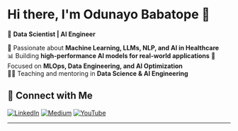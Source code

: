# Hi there, I'm Odunayo Babatope 👋

🚀 **Data Scientist | AI Engineer**  

🔬 Passionate about **Machine Learning, LLMs, NLP, and AI in Healthcare**  
📊 Building **high-performance AI models for real-world applications** 
🎯 Focused on **MLOps, Data Engineering, and AI Optimization**  
👨‍🏫 Teaching and mentoring in **Data Science & AI Engineering**

## 🔗 Connect with Me
[![LinkedIn](https://img.shields.io/badge/LinkedIn-%230077B5.svg?style=for-the-badge&logo=linkedin&logoColor=white)](https://www.linkedin.com/in/odunayo-mercy-babatope-a71762154/)
[![Medium](https://img.shields.io/badge/Medium-%23000000.svg?style=for-the-badge&logo=medium&logoColor=white)](https://medium.com/@codetops)
[![YouTube](https://img.shields.io/badge/YouTube-%23FF0000.svg?style=for-the-badge&logo=youtube&logoColor=white)](https://www.youtube.com/@codetops)

---



